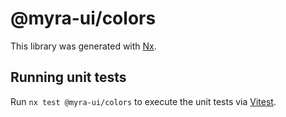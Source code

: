 # @myra-ui/colors

This library was generated with [Nx](https://nx.dev).

## Running unit tests

Run `nx test @myra-ui/colors` to execute the unit tests via [Vitest](https://vitest.dev/).
